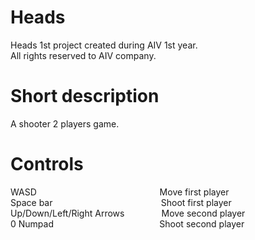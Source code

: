 # Heads
 Heads 1st project created during AIV 1st year.<br/>
 All rights reserved to AIV company.

# Short description
A shooter 2 players game.

# Controls
WASD &nbsp;&nbsp;&nbsp;&nbsp;&nbsp;&nbsp;&nbsp;&nbsp;&nbsp;&nbsp;&nbsp;&nbsp;&nbsp;&nbsp;&nbsp;&nbsp;&nbsp;&nbsp;&nbsp;&nbsp;&nbsp;&nbsp;&nbsp;
&nbsp;&nbsp;&nbsp;&nbsp;&nbsp;&nbsp;&nbsp;&nbsp;&nbsp;&nbsp;&nbsp;&nbsp;&nbsp;&nbsp;&nbsp;&nbsp;&nbsp;&nbsp;&nbsp;&nbsp;&nbsp;&nbsp;&nbsp;&nbsp;&nbsp;Move first player<br/>
Space bar &nbsp;&nbsp;&nbsp;&nbsp;&nbsp;&nbsp;&nbsp;&nbsp;&nbsp;&nbsp;&nbsp;&nbsp;&nbsp;&nbsp;&nbsp;&nbsp;&nbsp;&nbsp;&nbsp;&nbsp;&nbsp;&nbsp;&nbsp;&nbsp;&nbsp;&nbsp;
&nbsp;&nbsp;&nbsp;&nbsp;&nbsp;&nbsp;&nbsp;&nbsp;&nbsp;&nbsp;&nbsp;&nbsp;&nbsp;&nbsp;&nbsp;&nbsp;Shoot first player<br/>
Up/Down/Left/Right Arrows &nbsp;&nbsp;&nbsp;&nbsp;&nbsp;&nbsp;&nbsp;&nbsp;&nbsp;&nbsp;&nbsp;&nbsp;&nbsp;&nbsp;Move second player<br/>
0 Numpad &nbsp;&nbsp;&nbsp;&nbsp;&nbsp;&nbsp;&nbsp;&nbsp;&nbsp;&nbsp;&nbsp;&nbsp;&nbsp;&nbsp;&nbsp;&nbsp;&nbsp;&nbsp;&nbsp;&nbsp;&nbsp;&nbsp;&nbsp;&nbsp;&nbsp;&nbsp;&nbsp;&nbsp;&nbsp;&nbsp;&nbsp;
&nbsp;&nbsp;&nbsp;&nbsp;&nbsp;&nbsp;&nbsp;&nbsp;&nbsp;&nbsp;Shoot second player
